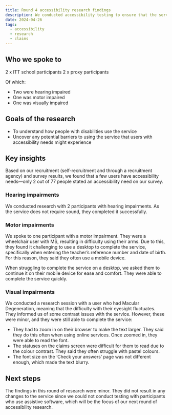 ```yaml
---
title: Round 4 accessibility research findings
description: We conducted accessibility testing to ensure that the service is usable by everyone, including users with disabilities
date: 2024-04-26
tags:
  - accessibility
  - research
  - claims
---
```


## Who we spoke to

2 x ITT school participants
2 x proxy participants

Of which:

- Two were hearing impaired
- One was motor impaired
- One was visually impaired

## Goals of the research

- To understand how people with disabilities use the service
- Uncover any potential barriers to using the service that users with accessibility needs might experience

## Key insights

Based on our recruitment (self-recruitment and through a recruitment agency) and survey results, we found that a few users have accessibility needs—only 2 out of 77 people stated an accessibility need on our survey.

### Hearing impairments

We conducted research with 2 participants with hearing impairments. As the service does not require sound, they completed it successfully.

### Motor impairments

We spoke to one participant with a motor impairment. They were a wheelchair user with MS, resulting in difficulty using their arms. Due to this, they found it challenging to use a desktop to complete the service, specifically when entering the teacher’s reference number and date of birth. For this reason, they said they often use a mobile device.

When struggling to complete the service on a desktop, we asked them to continue it on their mobile device for ease and comfort. They were able to complete the service quickly.

### Visual impairments

We conducted a research session with a user who had Macular Degeneration, meaning that the difficulty with their eyesight fluctuates. They informed us of some contrast issues with the service. However, these were minor, and they were still able to complete the service:

- They had to zoom in on their browser to make the text larger. They said they do this often when using online services. Once zoomed in, they were able to read the font.
- The statuses on the claims screen were difficult for them to read due to the colour contrast. They said they often struggle with pastel colours.
- The font size on the ‘Check your answers’ page was not different enough, which made the text blurry.

## Next steps

The findings in this round of research were minor. They did not result in any changes to the service since we could not conduct testing with participants who use assistive software, which will be the focus of our next round of accessibility research.
